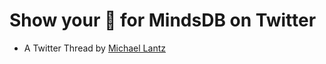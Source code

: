 # Show your 💚 for MindsDB on Twitter

- A Twitter Thread by [Michael Lantz](https://twitter.com/MichaelLantzIST/status/1577794052673703938)
